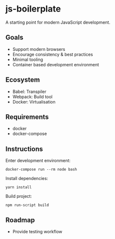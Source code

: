 # js-boilerplate

A starting point for modern JavaScript development.

## Goals

- Support modern browsers
- Encourage consistency & best practices
- Minimal tooling
- Container based development environment

## Ecosystem

- Babel: Transpiler
- Webpack: Build tool
- Docker: Virtualisation

## Requirements

- docker
- docker-compose

## Instructions

Enter development environment:

```
docker-compose run --rm node bash
```

Install dependencies:

```
yarn install
```

Build project:

```
npm run-script build
```

## Roadmap

- Provide testing workflow
